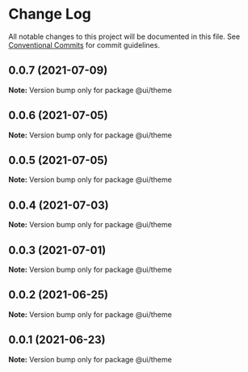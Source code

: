 # Change Log

All notable changes to this project will be documented in this file.
See [Conventional Commits](https://conventionalcommits.org) for commit guidelines.

## 0.0.7 (2021-07-09)

**Note:** Version bump only for package @ui/theme

## 0.0.6 (2021-07-05)

**Note:** Version bump only for package @ui/theme

## 0.0.5 (2021-07-05)

**Note:** Version bump only for package @ui/theme

## 0.0.4 (2021-07-03)

**Note:** Version bump only for package @ui/theme

## 0.0.3 (2021-07-01)

**Note:** Version bump only for package @ui/theme

## 0.0.2 (2021-06-25)

**Note:** Version bump only for package @ui/theme

## 0.0.1 (2021-06-23)

**Note:** Version bump only for package @ui/theme
